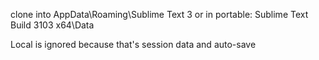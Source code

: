 clone into AppData\Roaming\Sublime Text 3
or in portable: Sublime Text Build 3103 x64\Data

Local is ignored because that's session data and auto-save